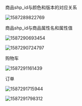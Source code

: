 商品shp_id与颜色和版本的对应关系

![1587289822769](C:\Users\ljf\AppData\Roaming\Typora\typora-user-images\1587289822769.png)

商品shp_id与商品属性名和属性值

![1587290693454](C:\Users\ljf\AppData\Roaming\Typora\typora-user-images\1587290693454.png)

![1587290724797](C:\Users\ljf\AppData\Roaming\Typora\typora-user-images\1587290724797.png)

购物车

![1587291161439](C:\Users\ljf\AppData\Roaming\Typora\typora-user-images\1587291161439.png)

订单

![1587291715944](C:\Users\ljf\AppData\Roaming\Typora\typora-user-images\1587291715944.png)

![1587291798312](C:\Users\ljf\AppData\Roaming\Typora\typora-user-images\1587291798312.png)


